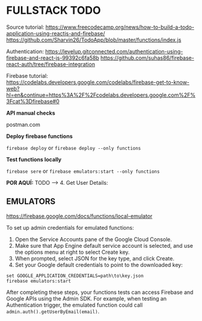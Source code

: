 # FULLSTACK TODO
Source tutorial:
https://www.freecodecamp.org/news/how-to-build-a-todo-application-using-reactjs-and-firebase/
https://github.com/Sharvin26/TodoApp/blob/master/functions/index.js

Authentication:
https://levelup.gitconnected.com/authentication-using-firebase-and-react-js-99392c6fa58b
https://github.com/suhas86/firebase-react-auth/tree/firebase-integration

Firebase tutorial:
https://codelabs.developers.google.com/codelabs/firebase-get-to-know-web?hl=en&continue=https%3A%2F%2Fcodelabs.developers.google.com%2F%3Fcat%3Dfirebase#0

**API manual checks**

postman.com

**Deploy firebase functions**

```firebase deploy```
or
```firebase deploy --only functions```

**Test functions locally**

```firebase sere```
or
```firebase emulators:start --only functions```

**POR AQUÍ:**
TODO --> 4. Get User Details:

## EMULATORS
https://firebase.google.com/docs/functions/local-emulator

To set up admin credentials for emulated functions:

1. Open the Service Accounts pane of the Google Cloud Console.
2. Make sure that App Engine default service account is selected, and use the options menu at right to select Create key.
3. When prompted, select JSON for the key type, and click Create.
4. Set your Google default credentials to point to the downloaded key:

```
set GOOGLE_APPLICATION_CREDENTIALS=path\to\key.json
firebase emulators:start
```

After completing these steps, your functions tests can access Firebase and Google APIs using the Admin SDK. For example, when testing an Authentication trigger, the emulated function could call ```admin.auth().getUserByEmail(email)```.